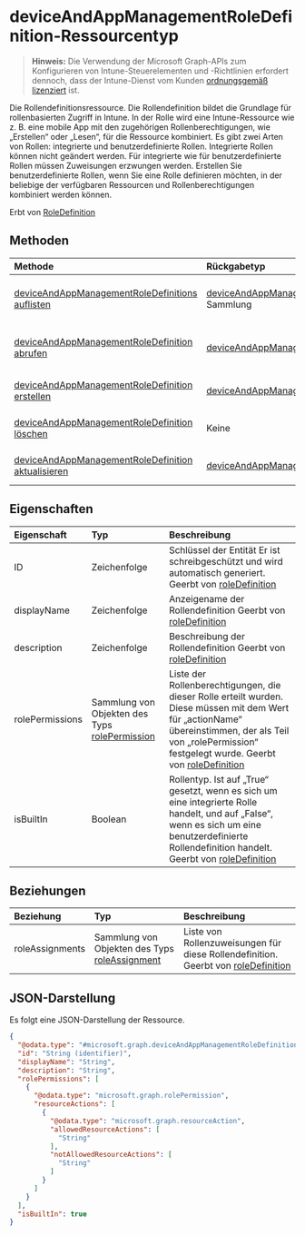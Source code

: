 # <a name="deviceandappmanagementroledefinition-resource-type"></a>deviceAndAppManagementRoleDefinition-Ressourcentyp

> **Hinweis:** Die Verwendung der Microsoft Graph-APIs zum Konfigurieren von Intune-Steuerelementen und -Richtlinien erfordert dennoch, dass der Intune-Dienst vom Kunden [ordnungsgemäß lizenziert](https://go.microsoft.com/fwlink/?linkid=839381) ist.

Die Rollendefinitionsressource. Die Rollendefinition bildet die Grundlage für rollenbasierten Zugriff in Intune. In der Rolle wird eine Intune-Ressource wie z. B. eine mobile App mit den zugehörigen Rollenberechtigungen, wie „Erstellen“ oder „Lesen“, für die Ressource kombiniert. Es gibt zwei Arten von Rollen: integrierte und benutzerdefinierte Rollen. Integrierte Rollen können nicht geändert werden. Für integrierte wie für benutzerdefinierte Rollen müssen Zuweisungen erzwungen werden. Erstellen Sie benutzerdefinierte Rollen, wenn Sie eine Rolle definieren möchten, in der beliebige der verfügbaren Ressourcen und Rollenberechtigungen kombiniert werden können.

Erbt von [RoleDefinition](../resources/intune_rbac_roledefinition.md)

## <a name="methods"></a>Methoden
|Methode|Rückgabetyp|Beschreibung|
|:---|:---|:---|
|[deviceAndAppManagementRoleDefinitions auflisten](../api/intune_rbac_deviceandappmanagementroledefinition_list.md)|[deviceAndAppManagementRoleDefinition](../resources/intune_rbac_deviceandappmanagementroledefinition.md)-Sammlung|Auflisten von Eigenschaften und Beziehungen der [deviceAndAppManagementRoleDefinition](../resources/intune_rbac_deviceandappmanagementroledefinition.md)-Objekte.|
|[deviceAndAppManagementRoleDefinition abrufen](../api/intune_rbac_deviceandappmanagementroledefinition_get.md)|[deviceAndAppManagementRoleDefinition](../resources/intune_rbac_deviceandappmanagementroledefinition.md)|Lesen von Eigenschaften und Beziehungen des [deviceAndAppManagementRoleDefinition](../resources/intune_rbac_deviceandappmanagementroledefinition.md)-Objekts.|
|[deviceAndAppManagementRoleDefinition erstellen](../api/intune_rbac_deviceandappmanagementroledefinition_create.md)|[deviceAndAppManagementRoleDefinition](../resources/intune_rbac_deviceandappmanagementroledefinition.md)|Erstellen eines neuen [deviceAndAppManagementRoleDefinition](../resources/intune_rbac_deviceandappmanagementroledefinition.md)-Objekts.|
|[deviceAndAppManagementRoleDefinition löschen](../api/intune_rbac_deviceandappmanagementroledefinition_delete.md)|Keine|Löscht ein [deviceAndAppManagementRoleDefinition](../resources/intune_rbac_deviceandappmanagementroledefinition.md)-Objekt|
|[deviceAndAppManagementRoleDefinition aktualisieren](../api/intune_rbac_deviceandappmanagementroledefinition_update.md)|[deviceAndAppManagementRoleDefinition](../resources/intune_rbac_deviceandappmanagementroledefinition.md)|Aktualisieren der Eigenschaften eines [deviceAndAppManagementRoleDefinition](../resources/intune_rbac_deviceandappmanagementroledefinition.md)-Objekts.|

## <a name="properties"></a>Eigenschaften
|Eigenschaft|Typ|Beschreibung|
|:---|:---|:---|
|ID|Zeichenfolge|Schlüssel der Entität Er ist schreibgeschützt und wird automatisch generiert. Geerbt von [roleDefinition](../resources/intune_rbac_roledefinition.md)|
|displayName|Zeichenfolge|Anzeigename der Rollendefinition Geerbt von [roleDefinition](../resources/intune_rbac_roledefinition.md)|
|description|Zeichenfolge|Beschreibung der Rollendefinition Geerbt von [roleDefinition](../resources/intune_rbac_roledefinition.md)|
|rolePermissions|Sammlung von Objekten des Typs [rolePermission](../resources/intune_rbac_rolepermission.md)|Liste der Rollenberechtigungen, die dieser Rolle erteilt wurden. Diese müssen mit dem Wert für „actionName“ übereinstimmen, der als Teil von „rolePermission“ festgelegt wurde. Geerbt von [roleDefinition](../resources/intune_rbac_roledefinition.md)|
|isBuiltIn|Boolean|Rollentyp. Ist auf „True“ gesetzt, wenn es sich um eine integrierte Rolle handelt, und auf „False“, wenn es sich um eine benutzerdefinierte Rollendefinition handelt. Geerbt von [roleDefinition](../resources/intune_rbac_roledefinition.md)|

## <a name="relationships"></a>Beziehungen
|Beziehung|Typ|Beschreibung|
|:---|:---|:---|
|roleAssignments|Sammlung von Objekten des Typs [roleAssignment](../resources/intune_rbac_roleassignment.md)|Liste von Rollenzuweisungen für diese Rollendefinition. Geerbt von [roleDefinition](../resources/intune_rbac_roledefinition.md)|

## <a name="json-representation"></a>JSON-Darstellung
Es folgt eine JSON-Darstellung der Ressource.
<!--{
  "blockType": "resource",
  "baseType": "microsoft.graph.roleDefinition",
  "keyProperty": "id",
  "@odata.type": "microsoft.graph.deviceAndAppManagementRoleDefinition"
}-->
``` json
{
  "@odata.type": "#microsoft.graph.deviceAndAppManagementRoleDefinition",
  "id": "String (identifier)",
  "displayName": "String",
  "description": "String",
  "rolePermissions": [
    {
      "@odata.type": "microsoft.graph.rolePermission",
      "resourceActions": [
        {
          "@odata.type": "microsoft.graph.resourceAction",
          "allowedResourceActions": [
            "String"
          ],
          "notAllowedResourceActions": [
            "String"
          ]
        }
      ]
    }
  ],
  "isBuiltIn": true
}
```








